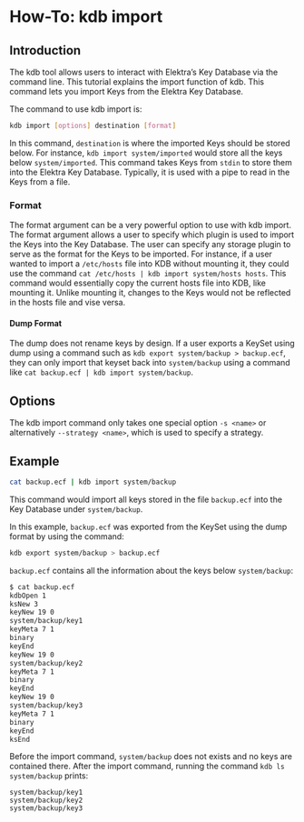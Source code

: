 # How-To: kdb import

## Introduction

The kdb tool allows users to interact with Elektra’s Key Database via the command line.
This tutorial explains the import function of kdb. This command lets you import Keys from
the Elektra Key Database.

The command to use kdb import is:

```sh
kdb import [options] destination [format]
```

In this command, `destination` is where the imported Keys should be stored below. For
instance, `kdb import system/imported` would store all the keys below
`system/imported`. This command takes Keys from `stdin` to store them into the Elektra
Key Database. Typically, it is used with a pipe to read in the Keys from a file.

### Format

The format argument can be a very powerful option to use with kdb import.
The format argument allows a user to specify which plugin is used to import the
Keys into the Key Database. The user can specify any storage plugin to serve as the
format for the Keys to be imported. For instance, if a user wanted to import a `/etc/hosts`
file into KDB without mounting it, they could use the command `cat /etc/hosts | kdb import system/hosts hosts`.
This command would essentially copy the current hosts file into KDB, like mounting it. Unlike mounting it,
changes to the Keys would not be reflected in the hosts file and vise versa.

#### Dump Format

The dump does not rename keys by design. If a user exports a KeySet using dump
using a command such as `kdb export system/backup > backup.ecf`, they can only import that keyset back into
`system/backup` using a command like `cat backup.ecf | kdb import system/backup`.

## Options

The kdb import command only takes one special option `-s <name>` or alternatively `--strategy <name>`, which is used to specify a strategy.

## Example

```sh
cat backup.ecf | kdb import system/backup
```

This command would import all keys stored in the file `backup.ecf` into the Key Database under `system/backup`.

In this example, `backup.ecf` was exported from the KeySet using the dump format by using the command:

```sh
kdb export system/backup > backup.ecf
```

`backup.ecf` contains all the information about the keys below `system/backup`:

```sh
$ cat backup.ecf
kdbOpen 1
ksNew 3
keyNew 19 0
system/backup/key1
keyMeta 7 1
binary
keyEnd
keyNew 19 0
system/backup/key2
keyMeta 7 1
binary
keyEnd
keyNew 19 0
system/backup/key3
keyMeta 7 1
binary
keyEnd
ksEnd
```

Before the import command, `system/backup` does not exists and no keys are contained there.
After the import command, running the command `kdb ls system/backup` prints:

    system/backup/key1
    system/backup/key2
    system/backup/key3
